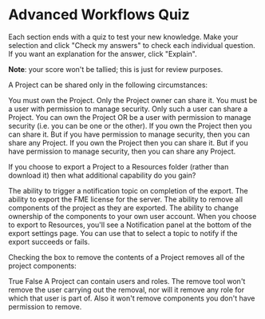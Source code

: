 # Advanced Workflows Quiz #

Each section ends with a quiz to test your new knowledge. Make your selection and click "Check my answers" to check each individual question. If you want an explanation for the answer, click "Explain".

**Note**: your score won't be tallied; this is just for review purposes.

<quiz name="">
  <question multiple>
    <p>A Project can be shared only in the following circumstances:</p>
    <answer>You must own the Project. Only the Project owner can share it.</answer>
    <answer>You must be a user with permission to manage security. Only such a user can share a Project.</answer>
    <answer correct>You can own the Project OR be a user with permission to manage security (i.e. you can be one or the other).</answer>
    <answer>If you own the Project then you can share it. But if you have permission to manage security, then you can share any Project.</answer>
    <explanation>If you own the Project then you can share it. But if you have permission to manage security, then you can share any Project.</explanation>
  </question>
  <question multiple>
    <p>If you choose to export a Project to a Resources folder (rather than download it) then what additional capability do you gain?</p>
    <answer correct>The ability to trigger a notification topic on completion of the export.</answer>
    <answer>The ability to export the FME license for the server.</answer>
    <answer correct>The ability to remove all components of the project as they are exported.</answer>
    <answer>The ability to change ownership of the components to your own user account.</answer>
    <explanation>When you choose to export to Resources, you'll see a Notification panel at the bottom of the export settings page. You can use that to select a topic to notify if the export succeeds or fails. </explanation>
  </question>
  <question multiple>
    <p>Checking the box to remove the contents of a Project removes all of the project components:</p>
    <answer>True</answer>
    <answer correct>False</answer>
    <explanation>A Project can contain users and roles. The remove tool won't remove the user carrying out the removal, nor will it remove any role for which that user is part of. Also it won't remove components you don't have permission to remove.</explanation>
  </question>
</quiz>
